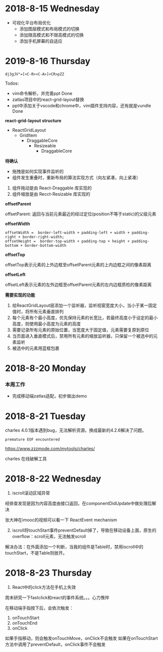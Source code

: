 # 2018-8-15 Wednesday

* 可视化平台布局优化
  * 添加图层模式和布局模式的切换
  * 添加限高模式和不限高模式的切换
  * 添加手机屏幕的自适应

# 2019-8-16 Thursday

```
dj3gJV"=[<C-R><C-A>]<CR>pZZ
```

Todos:

* vim命令解析，并完善ppt Done
* zatlas项目中的react-grid-layout替换 
* ppt中添加关于vscode和chrome中，vim插件支持内容，还有就是vundle Done

**react-grid-layout structure**

- ReactGridLayout
  - GridItem
    - DraggableCore
      - Resizeable
        - DraggableCore

**待确认**

* 拖拽是如何实现事件监听的
* 组件发生重叠时，重新布局的算法实现方式（向左紧凑，向上紧凑）

1. 组件拖动是由 React-Draggable 库实现的
2. 组件缩放是由 Recct-Resizable 库实现的

**offsetParent**

offsetParent: 返回与当前元素最近的经过定位(position不等于static)的父级元素

**offsetWidth**

```
offsetWidth =  border-left-width + padding-left + width + padding-right + border-right-width; 
offsetHeight =  border-top-width + padding-top + height + padding-bottom + border-bottom-width
```

**offsetTop**

offsetTop表示元素的上外边框至offsetParent元素的上内边框之间的像素距离

**offsetLeft**

offsetLeft表示元素的左外边框至offsetParent元素的左内边框质检的像素距离

**需要实现的功能**

1. 给ReactGridLayout层添加一个监听器，监听视窗宽度大小，当小于某一固定值时，将所有元素垂直排列
2. 每个元素有个最小高度，优先保持元素的长宽比，若最终高度小于设定的最小高度，则使用最小高度为元素的高度
3. 需要记录所有元素的原始位置，当宽度大于固定值，元素需要复原到原位
4. 当页面进入垂直模式后，禁用所有元素的缩放监听器，只保留一个被选中的元素监听
5. 被选中的元素用蓝框包裹

# 2018-8-20 Monday

### 本周工作

* 完成移动端zatlas适配，初步做出demo

# 2018-8-21 Tuesday

charles 4.0.1版本遇到bug，无法解析资源。换成最新的4.2.6解决了问题。

```
premature EOF encountered
```

https://www.zzzmode.com/mytools/charles/

charles 在线破解工具

# 2018-8-22 Wednesday

1. iscroll滚动区域异常

经排查发现是因为内容高度由接口返回，在componentDidUpdate中做处理后解决

张大神在imooc的视频可以看一下
ReactEvent mechanism

2. iscroll将touchStart事件preventDefault掉了，导致在移动设备上面，原生的overflow：scroll元素，无法触发scroll

解决办法：在外面添加一个判断，当我的组件是Table时，禁用iscroll中的touchStart，不是Table则放开。

# 2018-8-23 Thursday

1. React中的click方法在手机上失效

周末研究一下fastclick和react的事件系统。。。心力憔悴

在移动端手指按下后，会依次触发：

1. onTouchStart
2. onTouchEnd
3. onClick

如果手指移动，则会触发onTouchMove，onClick不会触发
如果在onTouchStart方法中调用了preventDefault，onClick事件不会触发
